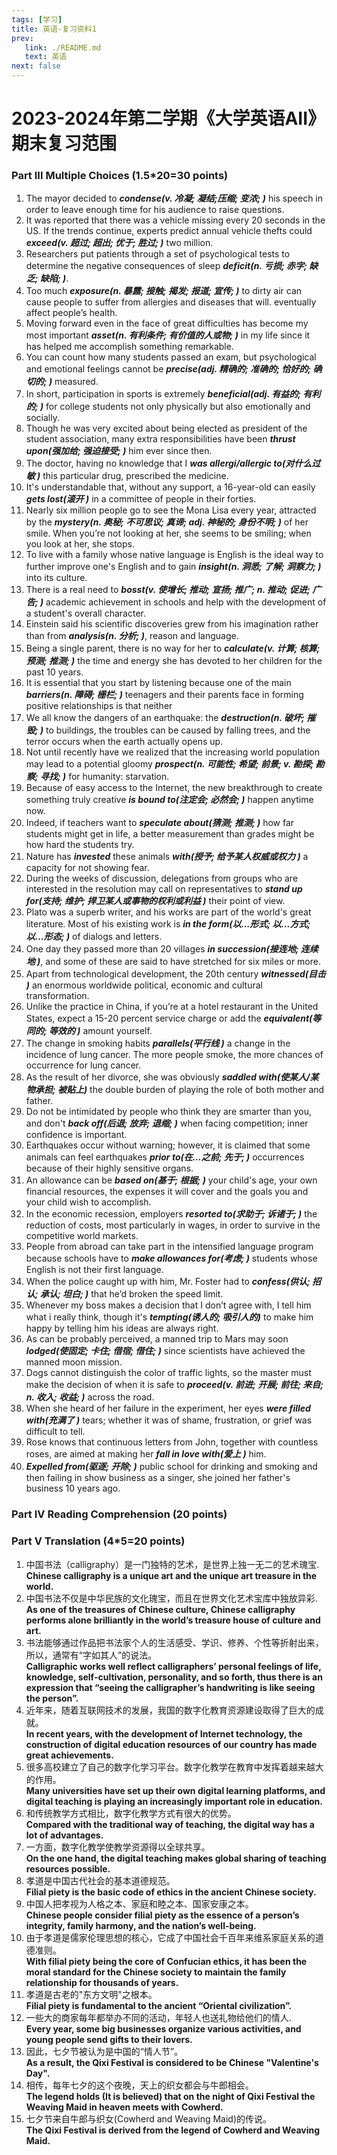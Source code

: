 ```yaml
---
tags: [学习]
title: 英语-复习资料1
prev: 
   link: ./README.md
   text: 英语
next: false
---
```


# 2023-2024年第二学期《大学英语AII》期末复习范围
### Part III Multiple Choices (1.5*20=30 points)
1. The mayor decided to _**condense(v. 冷凝; 凝结;压缩; 变浓; )**_ his speech in order to leave enough time for his audience to raise questions.   
2. It was reported that there was a vehicle missing every 20 seconds in the US. If the trends continue, experts predict annual vehicle thefts could _**exceed(v. 超过; 超出; 优于; 胜过; )**_ two million. 
3. Researchers put patients through a set of psychological tests to determine the negative consequences of sleep _**deficit(n. 亏损; 赤字; 缺乏; 缺陷; )**_. 
4. Too much _**exposure(n. 暴露; 接触; 揭发; 报道; 宣传; )**_ to dirty air can cause people to suffer from allergies and diseases that will. eventually affect people’s health.
5. Moving forward even in the face of great difficulties has become my most important _**asset(n. 有利条件; 有价值的人或物; )**_ in  my life since it has helped me accomplish something remarkable.
6. You can count how many students passed an exam, but psychological and emotional feelings cannot be _**precise(adj. 精确的; 准确的; 恰好的; 确切的; )**_ measured. 
7. In short, participation in sports is extremely _**beneficial(adj. 有益的; 有利的; )**_ for college students not only physically but also emotionally and socially.
8. Though he was very excited about being elected as president of the student association, many extra responsibilities have been _**thrust upon(强加给; 强迫接受; )**_ him ever since then.
9. The doctor, having no knowledge that I _**was allergi/allergic to(对什么过敏 )**_ this particular drug, prescribed the medicine.
10. It's understandable that, without any support, a 16-year-old can easily _**gets lost(滚开 )**_ in a committee of people in their forties.
11. Nearly six million people go to see the Mona Lisa every year, attracted by the _**mystery(n. 奥秘; 不可思议; 真谛; adj. 神秘的; 身份不明; )**_ of her smile. When you’re not looking at her, she seems to be smiling; when you look at her, she stops.
12. To live with a family whose native language is English is the ideal way to further improve one's English and to gain _**insight(n. 洞悉; 了解; 洞察力; )**_ into its culture.
13. There is a real need to _**bosst(v. 使增长; 推动; 宣扬; 推广; n. 推动; 促进; 广告; )**_ academic achievement in schools and help with the development of a student's overall character.
14.	Einstein said his scientific discoveries grew from his imagination rather than from _**analysis(n. 分析; )**_, reason and language.
15.	Being a single parent, there is no way for her to _**calculate(v. 计算; 核算; 预测; 推测; )**_ the time and energy she has devoted to her children for the past 10 years.
16.	It is essential that you start by listening because one of the main _**barriers(n. 障碍; 栅栏; )**_ teenagers and their parents face in forming positive relationships is that neither
17.	We all know the dangers of an earthquake: the _**destruction(n. 破坏; 摧毁; )**_ to buildings, the troubles can be caused by falling trees, and the terror occurs when the earth actually opens up.
18.	Not until recently have we realized that the increasing world population may lead to a potential gloomy _**prospect(n. 可能性; 希望; 前景; v. 勘探; 勘察; 寻找; )**_ for humanity: starvation.  
19.	Because of easy access to the Internet, the new breakthrough to create something truly creative _**is bound to(注定会; 必然会; )**_ happen anytime now.
20. Indeed, if teachers want to _**speculate about(猜测; 推测; )**_ how far students might get in life, a better measurement than grades might be how hard the students try.
21. Nature has _**invested**_ these animals _**with(授予; 给予某人权威或权力 )**_ a capacity for not showing fear.
22.	During the weeks of discussion, delegations from groups who are interested in the resolution may call on representatives to _**stand up for(支持; 维护; 捍卫某人或事物的权利或利益 )**_ their point of view.
23.	Plato was a superb writer, and his works are part of the world's great literature. Most of his existing work is _**in the form(以...形式; 以...方式; 以...形态; )**_ of  dialogs and letters.
24.	One day they passed more than 20 villages _**in succession(接连地; 连续地 )**_, and some of these are said to have stretched for six miles or more.
25.	Apart from technological development, the 20th century  _**witnessed(目击 )**_ an enormous worldwide political, economic and cultural transformation.
26.	Unlike the practice in China, if you’re at a hotel restaurant in the United States, expect a 15-20 percent service charge or add the _**equivalent(等同的; 等效的 )**_ amount yourself.
27.	The change in smoking habits _**parallels(平行线 )**_ a change in the incidence of lung cancer. The more people smoke, the more chances of occurrence for lung cancer.
28.	As the result of her divorce, she was obviously _**saddled with(使某人/某物承担; 被贴上)**_ the double burden of playing the role of both mother and father.
29. Do not be intimidated by people who think they are smarter than you, and don't _**back off(后退; 放弃; 退缩; )**_ when facing competition; inner confidence is important.
30. Earthquakes occur without warning; however, it is claimed that some animals can feel earthquakes _**prior to(在...之前; 先于; )**_ occurrences because of their highly sensitive organs.
31. An allowance can be _**based on(基于; 根据; )**_ your child's age, your own financial resources, the expenses it will cover and the goals you and your child wish to accomplish.
32. In the economic recession, employers _**resorted to(求助于; 诉诸于; )**_ the reduction of costs, most particularly in wages, in order to survive in the competitive world markets.
33. People from abroad can take part in the intensified language program because schools have to _**make allowances for(考虑; )**_ students whose English is not their first language.
34.	When the police caught up with him, Mr. Foster had to _**confess(供认; 招认; 承认; 坦白; )**_ that he’d broken the speed limit.
35.	Whenever my boss makes a decision that I don’t agree with, I tell him what i really think, though it's _**tempting(诱人的; 吸引人的)**_ to make him happy by telling him his ideas are always right.
36.	As can be probably perceived, a manned trip to Mars may soon _**lodged(使固定; 卡住; 借宿; 借住; )**_ since scientists have achieved the manned moon mission.
37.	Dogs cannot distinguish the color of traffic lights, so the master must make the decision of when it is safe to _**proceed(v. 前进; 开展; 前往; 来自; n. 收入; 收益; )**_ across the road.
38.	When she heard of her failure in the experiment, her eyes _**were filled with(充满了 )**_ tears; whether it was of shame, frustration, or grief was difficult to tell.
39.	Rose knows that continuous letters from John, together with countless roses, are aimed at making her _**fall in love with(爱上 )**_ him.
40. _**Expelled from(驱逐; 开除; )**_ public school for drinking and smoking and then failing in show business as a singer, she joined her father's business 10 years ago.

### Part IV Reading Comprehension (20 points)
### Part V Translation (4*5=20 points)
1. 中国书法（calligraphy）是一门独特的艺术，是世界上独一无二的艺术瑰宝.<br>
   **Chinese calligraphy is a unique art and the unique art treasure in the world.** <br>
2. 中国书法不仅是中华民族的文化瑰宝，而且在世界文化艺术宝库中独放异彩.<br>
   **As one of the treasures of Chinese culture, Chinese calligraphy performs alone brilliantly in the world’s treasure house of culture and art.** <br>
3. 书法能够通过作品把书法家个人的生活感受、学识、修养、个性等折射出来，所以，通常有“字如其人”的说法。<br>
   **Calligraphic works well reflect calligraphers’ personal feelings of life, knowledge, self-cultivation, personality, and so forth, thus there is an expression that “seeing the calligrapher’s handwriting is like seeing the person”.** <br>
4. 近年来，随着互联网技术的发展，我国的数字化教育资源建设取得了巨大的成就。<br>
   **In recent years, with the development of Internet technology, the construction of digital education resources of our country has made great achievements.** <br>
5. 很多高校建立了自己的数字化学习平台。数字化教学在教育中发挥着越来越大的作用。<br>
   **Many universities have set up their own digital learning platforms, and digital teaching is playing an increasingly important role in education.** <br>
6. 和传统教学方式相比，数字化教学方式有很大的优势。<br>
   **Compared with the traditional way of teaching, the digital way has a lot of advantages.** <br>
7. 一方面，数字化教学使教学资源得以全球共享。<br>
   **On the one hand, the digital teaching makes global sharing of teaching resources possible.** <br>
8. 孝道是中国古代社会的基本道德规范。<br>
   **Filial piety is the basic code of ethics in the ancient Chinese society.** <br>
9. 中国人把孝视为人格之本、家庭和睦之本、国家安康之本。<br>
   **Chinese people consider filial piety as the essence of a person’s integrity, family harmony, and the nation’s well-being.** <br>
10. 由于孝道是儒家伦理思想的核心，它成了中国社会千百年来维系家庭关系的道德准则。<br>
   **With filial piety being the core of Confucian ethics, it has been the moral standard for the Chinese society to maintain the family relationship for thousands of years.** <br>
11. 孝道是古老的"东方文明"之根本。<br>
   **Filial piety is fundamental to the ancient “Oriental civilization”.** <br>
12. 一些大的商家每年都举办不同的活动，年轻人也送礼物给他们的情人.<br>
   **Every year, some big businesses organize various activities, and young people send gifts to their lovers.** <br>
13. 因此，七夕节被认为是中国的“情人节”。<br>
   **As a result, the Qixi Festival is considered to be Chinese "Valentine's Day".** <br>
14. 相传，每年七夕的这个夜晚，天上的织女都会与牛郎相会。<br>
   **The legend holds (It is believed) that on the night of Qixi Festival the Weaving Maid in heaven meets with Cowherd.** <br>
15. 七夕节来自牛郎与织女(Cowherd and Weaving Maid)的传说。<br>
   **The Qixi Festival is derived from the legend of Cowherd and Weaving Maid.** <br>
